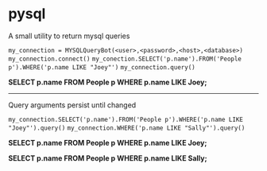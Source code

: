 # pysql

A small utility to return mysql queries


`my_connection = MYSQLQueryBot(<user>,<password>,<host>,<database>)`
`my_connection.connect()`
`my_conection.SELECT('p.name').FROM('People p').WHERE('p.name LIKE "Joey"')`
`my_connection.query()`


**SELECT p.name FROM People p WHERE p.name LIKE Joey;**

***

Query arguments persist until changed

`my_connection.SELECT('p.name').FROM('People p').WHERE('p.name LIKE "Joey"').query()`
`my_connection.WHERE('p.name LIKE "Sally"').query()`

**SELECT p.name FROM People p WHERE p.name LIKE Joey;**

**SELECT p.name FROM People p WHERE p.name LIKE Sally;**

  

